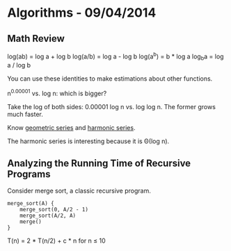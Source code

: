 # Algorithms - 09/04/2014

## Math Review

log(ab) = log a + log b
log(a/b) = log a - log b
log(a<sup>b</sup>) = b * log a
log<sub>b</sub>a = log a / log b

You can use these identities to make estimations about other functions.

n<sup>0.00001</sup> vs. log n: which is bigger?

Take the log of both sides: 0.00001 log n vs. log log n. The former grows much
faster.

Know [geometric series](http://en.wikipedia.org/wiki/Geometric_series) and
[harmonic series](http://en.wikipedia.org/wiki/Harmonic_series_(mathematics)).

The harmonic series is interesting because it is &#920;(log n).

## Analyzing the Running Time of Recursive Programs

Consider merge sort, a classic recursive program.

```
merge_sort(A) {
    merge_sort(0, A/2 - 1)
    merge_sort(A/2, A)
    merge()
}
```

T(n) = 2 * T(n/2) + c * n for n &le; 10 
